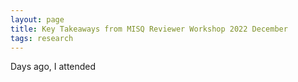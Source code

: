```yaml
---
layout: page
title: Key Takeaways from MISQ Reviewer Workshop 2022 December
tags: research
---
```

Days ago, I attended 
